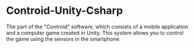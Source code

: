 # Controid-Unity-Csharp
The part of the "Controid" software, which consists of a mobile application and a computer game created in Unity. This system allows you to control the game using the sensors in the smartphone.

